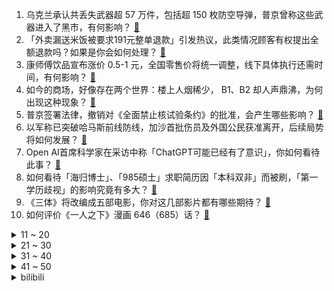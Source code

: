 1. 乌克兰承认共丢失武器超 57 万件，包括超 150 枚防空导弹，普京曾称这些武器进入了黑市，有何影响？ [:link:](https://www.zhihu.com/question/628841257)
2. 「外卖漏送米饭被要求191元整单退款」引发热议，此类情况顾客有权提出全额退款吗？如果是你会如何处理？ [:link:](https://www.zhihu.com/question/628505968)
3. 康师傅饮品宣布涨价 0.5-1 元，全国零售价将统一调整，线下具体执行还需时间，有何影响？ [:link:](https://www.zhihu.com/question/628808626)
4. 如今的商场，好像存在两个世界：楼上人烟稀少， B1、B2 却人声鼎沸，为何出现这种现象？ [:link:](https://www.zhihu.com/question/628796562)
5. 普京签署法律，撤销对《全面禁止核试验条约》的批准，会产生哪些影响？ [:link:](https://www.zhihu.com/question/628814354)
6. 以军称已突破哈马斯前线防线，加沙首批伤员及外国公民获准离开，后续局势将如何发展？ [:link:](https://www.zhihu.com/question/628810371)
7. Open AI首席科学家在采访中称「ChatGPT可能已经有了意识」，你如何看待此事？ [:link:](https://www.zhihu.com/question/628801398)
8. 如何看待「海归博士」、「985硕士」求职简历因「本科双非」而被刷，「第一学历歧视」的影响究竟有多大？ [:link:](https://www.zhihu.com/question/628792142)
9. 《三体》将改编成五部电影，你对这几部影片都有哪些期待？ [:link:](https://www.zhihu.com/question/627358885)
10. 如何评价《一人之下》漫画 646（685）话？ [:link:](https://www.zhihu.com/question/628882369)
<details>
<summary>11 ~ 20</summary>

11. 《完蛋！我被美女包围了！》能否为国产游戏开辟出一条与《原神》不同的未来道路？ [:link:](https://www.zhihu.com/question/628720789)
12. 如何看待 TheShy 三次晋级世界赛成绩保底四强？ [:link:](https://www.zhihu.com/question/628819295)
13. 余华因像「潦草小狗」再次出圈，严肃文学作家网上成段子手，如何看待「作家网红化与网红作家化」？ [:link:](https://www.zhihu.com/question/628648393)
14. 如何评价VIVO11月1日发布的自研操作系统蓝河操作系统（BlueOS）? [:link:](https://www.zhihu.com/question/628669656)
15. 郑州女教师工作 3 个月跳楼轻生，遗书称「与教学无关工作太多」，教师的工作是怎样的？该如何为教师减负？ [:link:](https://www.zhihu.com/question/628672685)
16. 长沙爱之心养老公寓「爆雷」案六百余名受害老人起诉政府 7 部门，被驳回后上诉，如何从法律角度解读此事？ [:link:](https://www.zhihu.com/question/628384189)
17. S13 八强赛 WBG 3:0 淘汰 NRG 晋级半决赛，如何评价这场比赛？ [:link:](https://www.zhihu.com/question/628803580)
18. 汉语/语言学还有什么可以研究的吗？ [:link:](https://www.zhihu.com/question/628535968)
19. 电影《拯救嫌疑人》有哪些细思极恐的细节？ [:link:](https://www.zhihu.com/question/628495319)
20. 「刚买房就接到装修公司电话」，你的个人信息是否遭到过中介泄露？如何保护个人信息安全？ [:link:](https://www.zhihu.com/question/628343555)
</details>
<details>
<summary>21 ~ 30</summary>

21. 人读书赚不了多少钱，那么读书的意义是什么呢？ [:link:](https://www.zhihu.com/question/628648225)
22. 计算机无法精确计算浮点数，那么科学家又是如何使用计算机并规避这个问题的？ [:link:](https://www.zhihu.com/question/628450066)
23. 23-24赛季NBA常规赛，湖人130-125快船，打破三年同城德比不胜的魔咒，如何评价这场比赛？ [:link:](https://www.zhihu.com/question/628796303)
24. 职场中可以把同事当朋友吗？ [:link:](https://www.zhihu.com/question/628668338)
25. 超 20 城公积金「认房不认贷」，今年以来超 400 次政策，近半数关乎公积金，透露了哪些信息？ [:link:](https://www.zhihu.com/question/628787050)
26. 写论文的时候总想嘴里吃点啥，除了口香糖，还有什么比较耐吃一点的东西？ [:link:](https://www.zhihu.com/question/626931840)
27. 如何评价《海贼王》漫画第1097话情报？ [:link:](https://www.zhihu.com/question/628673740)
28. 美国和以色列被曝密谋加沙未来，考虑在加沙部署多国部队，透露了哪些信息？ [:link:](https://www.zhihu.com/question/628663258)
29. 如果时光倒流，你可以回到小时候，你会回去吗？ [:link:](https://www.zhihu.com/question/621268845)
30. 中国科学院发布公益学术平台 PubScholar，这将对中国科研发展起到哪些作用？ [:link:](https://www.zhihu.com/question/628709250)
</details>
<details>
<summary>31 ~ 40</summary>

31. 购买婴幼儿护肤品应该注意什么？需要避开哪些成分？ [:link:](https://www.zhihu.com/question/628729239)
32. 社会上对「愚蠢」的容忍度越来越低了吗？你有「厌蠢症」吗？ [:link:](https://www.zhihu.com/question/628786473)
33. 如果我们可以实现人工突破光速，将会带来哪些科学上的飞跃？ [:link:](https://www.zhihu.com/question/628506900)
34. 2 岁的孩子一直要妈妈抱，情绪不稳定该怎么办？ [:link:](https://www.zhihu.com/question/625564558)
35. 日本开始第三轮核污染水排海，下一轮预计明年初开始，四轮总量约 3.12 万吨，哪些信息值得关注？ [:link:](https://www.zhihu.com/question/628786990)
36. 文件存在彻底的删除吗？ [:link:](https://www.zhihu.com/question/619662369)
37. 你认为考研是公平的吗？ [:link:](https://www.zhihu.com/question/628374199)
38. TI12 决赛第三局比赛 Yatoro 被杀崩的 CK 是怎么刷到经济第一的？ [:link:](https://www.zhihu.com/question/628340527)
39. 程序员是不是都要两个显示器？两个键盘？ [:link:](https://www.zhihu.com/question/627742159)
40. 年轻人是不是大部分时间都在「city work」，如何用一句话定义你的「city work」？ [:link:](https://www.zhihu.com/question/628795158)
</details>
<details>
<summary>41 ~ 50</summary>

41. 如何评价《再见爱人》第三季第九期（下）？ [:link:](https://www.zhihu.com/question/628643336)
42. 如何用卡车（Track）、丢失（Lost）、纯净（Pure）、记忆（Memory）四个词造句？ [:link:](https://www.zhihu.com/question/627551356)
43. 11 月 2 日创业板指高开低走跌近 1%，两市超 4000 只个股下跌，如何看待今日行情？ [:link:](https://www.zhihu.com/question/628775897)
44. 幼儿园总是要家长参与活动，每次都要去吗？你会如何选择？ [:link:](https://www.zhihu.com/question/626601627)
45. 百胜中国一度大跌超 20%，创近 5 年最大跌幅，肯德基必胜客不香了？导致股价大跌的原因有哪些？ [:link:](https://www.zhihu.com/question/628778644)
46. 王毅称「中方出任本月安理会轮值主席，将与阿拉伯国家加强协调，主持公道」，透露了哪些信息？ [:link:](https://www.zhihu.com/question/628771107)
47. 上大学后真的轻松了吗？ [:link:](https://www.zhihu.com/question/628661995)
48. 乐观主义和悲观主义在当下社会哪个更「实用」？现在的你，更倾向于哪种「主义」？ [:link:](https://www.zhihu.com/question/618238887)
49. 科幻作品中有哪些眼前一亮的防御系统？ [:link:](https://www.zhihu.com/question/628506904)
50. 广汽三菱近两千人面临失业，仅 1/3 员工转签广汽埃安，五险一金曾达 4300 元，哪些信息值得关注？ [:link:](https://www.zhihu.com/question/628632785)
</details><details>
<summary>bilibili</summary>

</details>